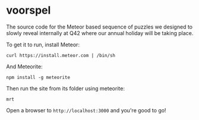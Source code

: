 voorspel
========

The source code for the Meteor based sequence of puzzles we designed to slowly reveal internally at Q42 where our annual holiday will be taking place.

To get it to run, install Meteor:

    curl https://install.meteor.com | /bin/sh
    
And Meteorite:

    npm install -g meteorite
    
Then run the site from its folder using meteorite:

    mrt
    
Open a browser to `http://localhost:3000` and you're good to go!

